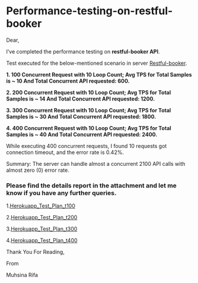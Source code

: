 # Performance-testing-on-restful-booker
Dear,

I’ve completed the performance testing on  **restful-booker API**.

Test executed for the below-mentioned scenario in server [Restful-booker](https://restful-booker.herokuapp.com/).

**1. 100 Concurrent Request with 10 Loop Count; Avg TPS for Total Samples is ~ 10 And Total Concurrent API requested: 600.**

**2. 200 Concurrent Request with 10 Loop Count; Avg TPS for Total Samples is ~ 14 And Total Concurrent API requested: 1200.**

**3. 300 Concurrent Request with 10 Loop Count; Avg TPS for Total Samples is ~ 30 And Total Concurrent API requested: 1800.**

**4. 400 Concurrent Request with 10 Loop Count; Avg TPS for Total Samples is ~ 40 And Total Concurrent API requested: 2400.**

While executing 400 concurrent requests, I found 10 requests got connection timeout, and the error rate is 0.42%.

Summary: The server can handle almost a concurrent 2100 API calls with almost zero (0) error rate.

### Please find the details report in the attachment and let me know if you have any further queries.

1.[Herokuapp_Test_Plan_t100](https://64742b27983777374941cbe2--eclectic-donut-d86ac6.netlify.app/)

2.[Herokuapp_Test_Plan_t200](https://64742bdfcc50352fbe6b209f--poetic-praline-70c599.netlify.app/)

3.[Herokuapp_Test_Plan_t300](https://64742c39161908360df380f7--stately-pony-5540b5.netlify.app/)

4.[Herokuapp_Test_Plan_t400](https://64742d04565044325dbef6ea--stirring-sorbet-08def4.netlify.app/)

Thank You For Reading,

From

Muhsina Rifa
